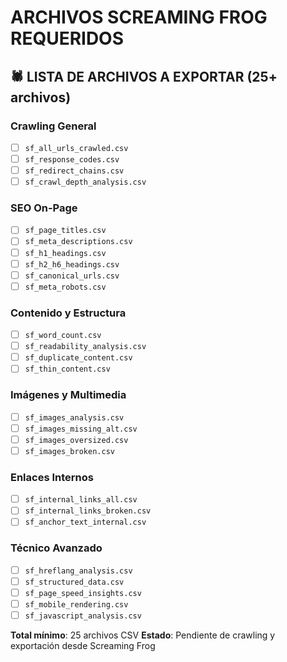 # ARCHIVOS SCREAMING FROG REQUERIDOS

## 🕷️ LISTA DE ARCHIVOS A EXPORTAR (25+ archivos)

### **Crawling General**
- [ ] `sf_all_urls_crawled.csv`
- [ ] `sf_response_codes.csv`
- [ ] `sf_redirect_chains.csv`
- [ ] `sf_crawl_depth_analysis.csv`

### **SEO On-Page**
- [ ] `sf_page_titles.csv`
- [ ] `sf_meta_descriptions.csv`
- [ ] `sf_h1_headings.csv`
- [ ] `sf_h2_h6_headings.csv`
- [ ] `sf_canonical_urls.csv`
- [ ] `sf_meta_robots.csv`

### **Contenido y Estructura**
- [ ] `sf_word_count.csv`
- [ ] `sf_readability_analysis.csv`
- [ ] `sf_duplicate_content.csv`
- [ ] `sf_thin_content.csv`

### **Imágenes y Multimedia**
- [ ] `sf_images_analysis.csv`
- [ ] `sf_images_missing_alt.csv`
- [ ] `sf_images_oversized.csv`
- [ ] `sf_images_broken.csv`

### **Enlaces Internos**
- [ ] `sf_internal_links_all.csv`
- [ ] `sf_internal_links_broken.csv`
- [ ] `sf_anchor_text_internal.csv`

### **Técnico Avanzado**
- [ ] `sf_hreflang_analysis.csv`
- [ ] `sf_structured_data.csv`
- [ ] `sf_page_speed_insights.csv`
- [ ] `sf_mobile_rendering.csv`
- [ ] `sf_javascript_analysis.csv`

**Total mínimo**: 25 archivos CSV
**Estado**: Pendiente de crawling y exportación desde Screaming Frog